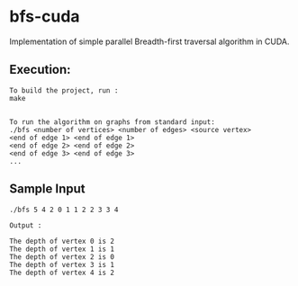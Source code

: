 # bfs-cuda
Implementation of simple parallel Breadth-first traversal algorithm in CUDA.

## Execution:
```
To build the project, run :
make

```
```

To run the algorithm on graphs from standard input:
./bfs <number of vertices> <number of edges> <source vertex>
<end of edge 1> <end of edge 1>
<end of edge 2> <end of edge 2>
<end of edge 3> <end of edge 3>
...

```

## Sample Input
```
./bfs 5 4 2 0 1 1 2 2 3 3 4
```
```
Output :

The depth of vertex 0 is 2
The depth of vertex 1 is 1
The depth of vertex 2 is 0
The depth of vertex 3 is 1
The depth of vertex 4 is 2

```





